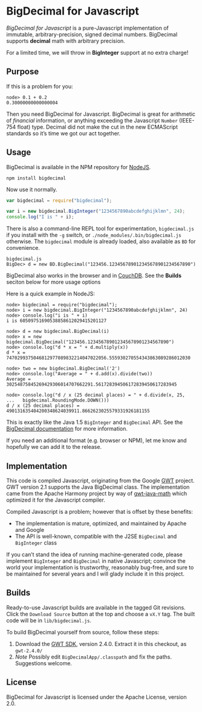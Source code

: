 #  BigDecimal for Javascript

*BigDecimal for Javascript* is a pure-Javascript implementation of immutable,
arbitrary-precision, signed decimal numbers. BigDecimal supports **decimal**
math with arbitrary precision.

For a limited time, we will throw in **BigInteger** support at no extra charge!

## Purpose

If this is a problem for you:

    node> 0.1 + 0.2
    0.30000000000000004

Then you need BigDecimal for Javascript. BigDecimal is great for arithmetic of
*financial* information, or anything exceeding the Javascript `Number` (IEEE-754
float) type. Decimal did not make the cut in the new ECMAScript standards so
it&rsquo;s time we got our act together.

## Usage

BigDecimal is available in the NPM repository for [NodeJS][node].

    npm install bigdecimal

Now use it normally.

```javascript
var bigdecimal = require("bigdecimal");

var i = new bigdecimal.BigInteger("1234567890abcdefghijklmn", 24);
console.log("I is " + i);
```

There is also a command-line REPL tool for experimentation, `bigdecimal.js` if you install with the `-g` switch, or `./node_modules/.bin/bigdecimal.js` otherwise. The `bigdecimal` module is already loaded, also available as `BD` for convenience.

    bigdecimal.js
    BigDec> d = new BD.BigDecimal("123456.123456789012345678901234567890")

BigDecimal also works in the browser and in [CouchDB][couchdb]. See the **Builds** seciton below for more usage options

Here is a quick example in NodeJS:

    node> bigdecimal = require("bigdecimal");
    node> i = new bigdecimal.BigInteger("1234567890abcdefghijklmn", 24)
    node> console.log("i is " + i)
    i is 60509751690538858612029415201127

    node> d = new bigdecimal.BigDecimal(i)
    node> x = new bigdecimal.BigDecimal("123456.123456789012345678901234567890")
    node> console.log("d * x = " + d.multiply(x))
    d * x = 7470299375046812977089832214047022056.555930270554343863089286012030

    node> two = new bigdecimal.BigDecimal('2')
    node> console.log("Average = " + d.add(x).divide(two))
    Average = 30254875845269429306014707662291.561728394506172839450617283945

    node> console.log("d / x (25 decimal places) = " + d.divide(x, 25,
    ...   bigdecimal.RoundingMode.DOWN()))
    d / x (25 decimal places) = 490131635404200348624039911.8662623025579331926181155

This is exactly like the Java 1.5 `BigInteger` and `BigDecimal` API. See the [BigDecimal documentation][java_bd] for more information.

If you need an additional format (e.g. browser or NPM), let me know and
hopefully we can add it to the release.

## Implementation

This code is compiled Javascript, originating from the Google [GWT][gwt]
project. GWT version 2.1 supports the Java BigDecimal class. The implementation
came from the Apache Harmony project by way of [gwt-java-math][gwt-java-math]
which optimized it for the Javascript compiler.

Compiled Javascript is a problem; however that is offset by these benefits:

* The implementation is mature, optimized, and maintained by Apache and Google
* The API is well-known, compatible with the J2SE `BigDecimal` and `BigInteger`
  class

If you can&rsquo;t stand the idea of running machine-generated code, please
implement `BigInteger` and `BigDecimal` in native Javascript; convince the world
your implementation is trustworthy, reasonably bug-free, and sure to be
maintained for several years and I will glady include it in this project.

## Builds

Ready-to-use Javascript builds are available in the tagged Git revisions. Click
the `Download Source` button at the top and choose a `vX.Y` tag. The built code
will be in `lib/bigdecimal.js`.

To build BigDecimal yourself from source, follow these steps:

1. Download the [GWT SDK][sdk], version 2.4.0. Extract it in this checkout, as `gwt-2.4.0/`
1. *Note* Possibly edit `BigDecimalApp/.classpath` and fix the paths.  Suggestions welcome.

## License

BigDecimal for Javascript is licensed under the Apache License, version 2.0.

[gwt]: http://code.google.com/webtoolkit/
[sdk]: http://code.google.com/webtoolkit/download.html
[commonjs]: http://commonjs.org/
[gwt-java-math]: http://code.google.com/p/gwt-java-math/
[couchdb]: http://couchdb.apache.org/
[node]: http://nodejs.org/
[java_bd]: http://java.sun.com/j2se/1.5.0/docs/api/java/math/BigDecimal.html
